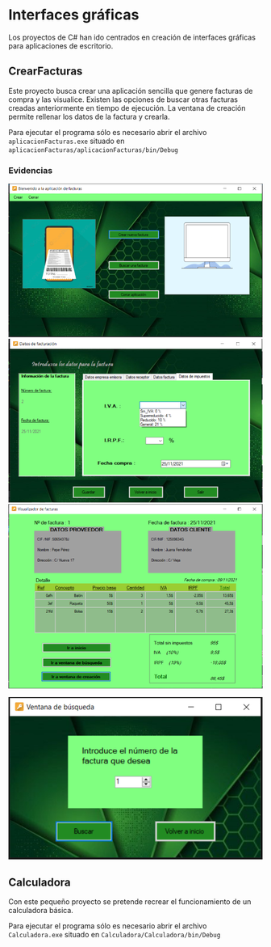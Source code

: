 # Interfaces gráficas

Los proyectos de C# han ido centrados en creación de interfaces gráficas para aplicaciones de escritorio.

## CrearFacturas
Este proyecto busca crear una aplicación sencilla que genere facturas de compra y las visualice. Existen las opciones de buscar otras facturas creadas anteriormente en tiempo de ejecución. La ventana de creación permite rellenar los datos de la factura y crearla.

Para ejecutar el programa sólo es necesario abrir el archivo ```aplicacionFacturas.exe``` situado en ```aplicacionFacturas/aplicacionFacturas/bin/Debug```

### Evidencias
<img src="aplicacionFacturas/evidences/inicio.png" width="1000px"/>

<img src="aplicacionFacturas/evidences/creacion.png" width="1000px"/>


<img src="aplicacionFacturas/evidences/resultado.png" width="1000px"/>

![Ventana de búsqueda](aplicacionFacturas/evidences/buscar.png)


## Calculadora
Con este pequeño proyecto se pretende recrear el funcionamiento de un calculadora básica.

Para ejecutar el programa sólo es necesario abrir el archivo ```Calculadora.exe``` situado en ```Calculadora/Calculadora/bin/Debug```
